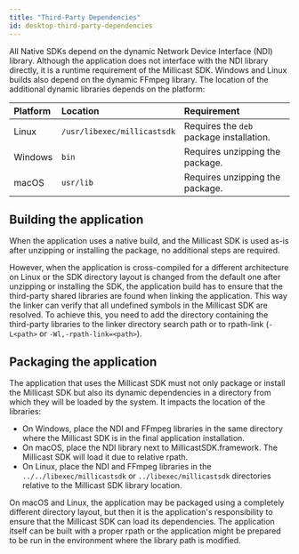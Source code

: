 ```yaml
---
title: "Third-Party Dependencies"
id: desktop-third-party-dependencies
---
```

All Native SDKs depend on the dynamic Network Device Interface (NDI) library. Although the application does not interface with the NDI library directly, it is a runtime requirement of the Millicast SDK. Windows and Linux builds also depend on the dynamic FFmpeg library. The location of the additional dynamic libraries depends on the platform:

| Platform | Location                    | Requirement                              |
| :------- | :-------------------------- | :--------------------------------------- |
| Linux    | `/usr/libexec/millicastsdk` | Requires the `deb` package installation. |
| Windows  | `bin`                       | Requires unzipping the package.          |
| macOS    | `usr/lib`                   | Requires unzipping the package.          |

## Building the application

When the application uses a native build, and the Millicast SDK is used as-is after unzipping or installing the package, no additional steps are required.

However, when the application is cross-compiled for a different architecture on Linux or the SDK directory layout is changed from the default one after unzipping or installing the SDK, the application build has to ensure that the third-party shared libraries are found when linking the application. This way the linker can verify that all undefined symbols in the Millicast SDK are resolved. To achieve this, you need to add the directory containing the third-party libraries to the linker directory search path or to rpath-link (`-L<path>` or `-Wl,-rpath-link=<path>`).

## Packaging the application

The application that uses the Millicast SDK must not only package or install the Millicast SDK but also its dynamic dependencies in a directory from which they will be loaded by the system. It impacts the location of the libraries:

- On Windows, place the NDI and FFmpeg libraries in the same directory where the Millicast SDK is in the final application installation.
- On macOS, place the NDI library next to MillicastSDK.framework. The Millicast SDK will load it due to relative rpath.
- On Linux, place the NDI and FFmpeg libraries in the `../../libexec/millicastsdk` or `../libexec/millicastsdk` directories relative to the Millicast SDK library location.

On macOS and Linux, the application may be packaged using a completely different directory layout, but then it is the application's responsibility to ensure that the Millicast SDK can load its dependencies. The application itself can be built with a proper rpath or the application might be prepared to be run in the environment where the library path is modified.
